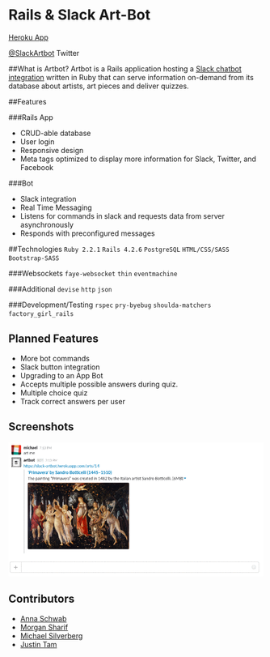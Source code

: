 # Rails & Slack Art-Bot

[Heroku App](https://slack-artbot.herokuapp.com/)

[@SlackArtbot](https://twitter.com/slackartbot) Twitter

##What is Artbot?
Artbot is a Rails application hosting a [Slack chatbot integration](https://api.slack.com/bot-users) written in Ruby that can serve information on-demand from its database about artists, art pieces and deliver quizzes.


##Features

###Rails App
* CRUD-able database
* User login	
* Responsive design 
* Meta tags optimized to display more information for Slack, Twitter, and Facebook

###Bot
* Slack integration
* Real Time Messaging
* Listens for commands in slack and requests data from server asynchronously
* Responds with preconfigured messages

##Technologies
`Ruby 2.2.1`
`Rails 4.2.6`
`PostgreSQL`
`HTML/CSS/SASS`
`Bootstrap-SASS`

###Websockets
`faye-websocket`
`thin`
`eventmachine`

###Additional
`devise`
`http`
`json`


###Development/Testing
`rspec`
`pry-byebug`
`shoulda-matchers`
`factory_girl_rails`

## Planned Features
* More bot commands
* Slack button integration
* Upgrading to an App Bot
* Accepts multiple possible answers during quiz.
* Multiple choice quiz
* Track correct answers per user 

## Screenshots
![alt text](public/demo.gif)

## Contributors
* [Anna Schwab](https://github.com/cloverharvest)
* [Morgan Sharif](https://github.com/morgansharif)
* [Michael Silverberg](https://github.com/mbd-s)
* [Justin Tam](https://github.com/jtam11)